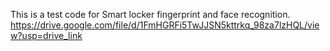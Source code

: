 This is a test code for Smart locker fingerprint and face recognition.
https://drive.google.com/file/d/1FmHGRFi5TwJJSN5kttrkq_98za7lzHQL/view?usp=drive_link
